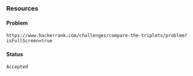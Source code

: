 ### Resources

#### Problem

    https://www.hackerrank.com/challenges/compare-the-triplets/problem?isFullScreen=true

#### Status

    Accepted
